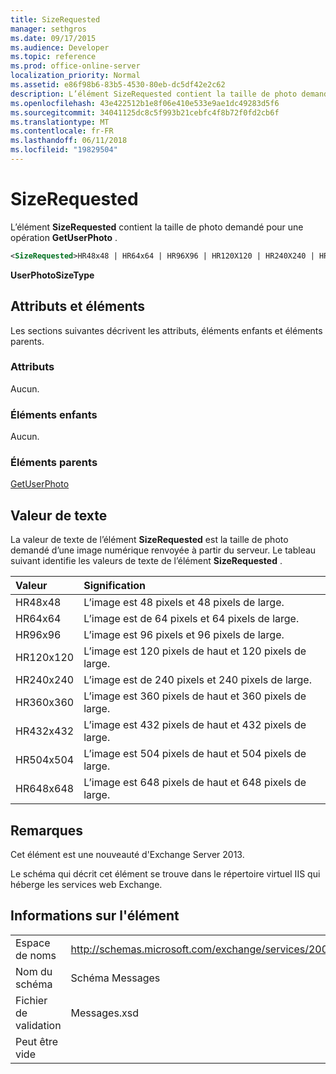 ```yaml
---
title: SizeRequested
manager: sethgros
ms.date: 09/17/2015
ms.audience: Developer
ms.topic: reference
ms.prod: office-online-server
localization_priority: Normal
ms.assetid: e86f98b6-83b5-4530-80eb-dc5df42e2c62
description: L’élément SizeRequested contient la taille de photo demandé pour une opération GetUserPhoto.
ms.openlocfilehash: 43e422512b1e8f06e410e533e9ae1dc49283d5f6
ms.sourcegitcommit: 34041125dc8c5f993b21cebfc4f8b72f0fd2cb6f
ms.translationtype: MT
ms.contentlocale: fr-FR
ms.lasthandoff: 06/11/2018
ms.locfileid: "19829504"
---
```

# <a name="sizerequested"></a>SizeRequested

L’élément **SizeRequested** contient la taille de photo demandé pour une opération **GetUserPhoto** . 
  
```XML
<SizeRequested>HR48x48 | HR64x64 | HR96X96 | HR120X120 | HR240X240 | HR360X360 | HR432X432 | HR504X504 | HR648X648</SizeRequested>
```

 **UserPhotoSizeType**
## <a name="attributes-and-elements"></a>Attributs et éléments

Les sections suivantes décrivent les attributs, éléments enfants et éléments parents.
  
### <a name="attributes"></a>Attributs

Aucun.
  
### <a name="child-elements"></a>Éléments enfants

Aucun.
  
### <a name="parent-elements"></a>Éléments parents

[GetUserPhoto](getuserphoto.md)
  
## <a name="text-value"></a>Valeur de texte

La valeur de texte de l’élément **SizeRequested** est la taille de photo demandé d’une image numérique renvoyée à partir du serveur. Le tableau suivant identifie les valeurs de texte de l’élément **SizeRequested** . 
  
|**Valeur**|**Signification**|
|:-----|:-----|
|HR48x48  <br/> |L’image est 48 pixels et 48 pixels de large.  <br/> |
|HR64x64  <br/> |L’image est de 64 pixels et 64 pixels de large.  <br/> |
|HR96x96  <br/> |L’image est 96 pixels et 96 pixels de large.  <br/> |
|HR120x120  <br/> |L’image est 120 pixels de haut et 120 pixels de large.  <br/> |
|HR240x240  <br/> |L’image est de 240 pixels et 240 pixels de large.  <br/> |
|HR360x360  <br/> |L’image est 360 pixels de haut et 360 pixels de large.  <br/> |
|HR432x432  <br/> |L’image est 432 pixels de haut et 432 pixels de large.  <br/> |
|HR504x504  <br/> |L’image est 504 pixels de haut et 504 pixels de large.  <br/> |
|HR648x648  <br/> |L’image est 648 pixels de haut et 648 pixels de large.  <br/> |
   
## <a name="remarks"></a>Remarques

Cet élément est une nouveauté d'Exchange Server 2013.
  
Le schéma qui décrit cet élément se trouve dans le répertoire virtuel IIS qui héberge les services web Exchange.
  
## <a name="element-information"></a>Informations sur l'élément

|||
|:-----|:-----|
|Espace de noms  <br/> |http://schemas.microsoft.com/exchange/services/2006/messages  <br/> |
|Nom du schéma  <br/> |Schéma Messages  <br/> |
|Fichier de validation  <br/> |Messages.xsd  <br/> |
|Peut être vide  <br/> ||
   

